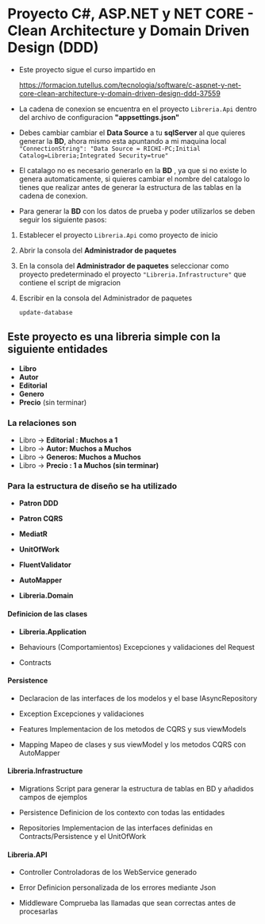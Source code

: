 
# Proyecto C#, ASP.NET y NET CORE - Clean Architecture y Domain Driven Design (DDD)

* Este proyecto sigue el curso impartido en
 
   <https://formacion.tutellus.com/tecnologia/software/c-aspnet-y-net-core-clean-architecture-y-domain-driven-design-ddd-37559> 

* La cadena de conexion se encuentra en el proyecto ``Libreria.Api`` dentro del archivo de configuracion **"appsettings.json"**

* Debes cambiar cambiar el **Data Source** a tu **sqlServer** al que quieres generar la **BD**, ahora mismo esta apuntando a mi maquina local ``"ConnectionString": "Data Source = RICHI-PC;Initial Catalog=Libreria;Integrated Security=true"``

* El catalago no es necesario generarlo en la **BD** , ya que si no existe lo genera automaticamente, si quieres cambiar el nombre del catalogo lo tienes que realizar antes de generar la estructura de las tablas en la cadena de conexion.

* Para generar la **BD** con los datos de prueba y poder utilizarlos se deben seguir los siguiente pasos:

1. Establecer el proyecto ``Libreria.Api`` como proyecto de inicio

2. Abrir la consola del **Administrador de paquetes**

3. En la consola del **Administrador de paquetes** seleccionar como proyecto predeterminado el proyecto ``"Libreria.Infrastructure"`` que contiene el script de migracion

4. Escribir en la consola del Administrador de paquetes

   ``update-database``

## Este proyecto es una libreria simple con la siguiente entidades

* **Libro**
* **Autor**
* **Editorial**
* **Genero**
* **Precio** (sin terminar)

### La relaciones son

* Libro -> **Editorial : Muchos a 1**
* Libro -> **Autor: Muchos a Muchos**
* Libro -> **Generos: Muchos a Muchos**
* Libro -> **Precio : 1 a Muchos (sin terminar)**

### Para la estructura de diseño se ha utilizado

* **Patron DDD**

* **Patron CQRS**

* **MediatR**

* **UnitOfWork**

* **FluentValidator**

* **AutoMapper**

* **Libreria.Domain**

#### Definicion de las clases

* **Libreria.Application**

* Behaviours (Comportamientos)
   Excepciones y validaciones del Request

* Contracts

#### Persistence

* Declaracion de las interfaces de los modelos y el base IAsyncRepository

* Exception
   Excepciones y validaciones

* Features
   Implementacion de los metodos de CQRS y sus viewModels

* Mapping
   Mapeo de clases y sus viewModel y los metodos CQRS con AutoMapper

#### Libreria.Infrastructure

* Migrations
   Script para generar la estructura de tablas en BD y añadidos campos de ejemplos

* Persistence
   Definicion de los contexto con todas las entidades

* Repositories
   Implementacion de las interfaces definidas en Contracts/Persistence y el UnitOfWork

#### Libreria.API

* Controller
   Controladoras de los WebService generado

* Error
   Definicion personalizada de los errores mediante Json

* Middleware
   Comprueba las llamadas que sean correctas antes de procesarlas
